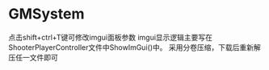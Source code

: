 # GMSystem
点击shift+ctrl+T键可修改imgui面板参数 imgui显示逻辑主要写在ShooterPlayerController文件中ShowImGui()中。
采用分卷压缩，下载后重新解压任一文件即可
